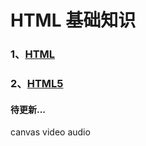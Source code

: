 # HTML 基础知识

### 1、[HTML](/HTML/HTML)

### 2、[HTML5](/HTML/HTML5)

#### 待更新...
  canvas video audio
